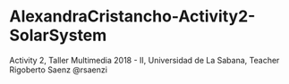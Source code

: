 # AlexandraCristancho-Activity2-SolarSystem
Activity 2, Taller Multimedia 2018 - II, Universidad de La Sabana, Teacher Rigoberto Saenz @rsaenzi
